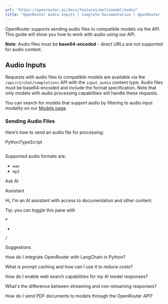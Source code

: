 ```yaml
---
url: "https://openrouter.ai/docs/features/multimodal/audio"
title: "OpenRouter Audio Inputs | Complete Documentation | OpenRouter | Documentation"
---
```


OpenRouter supports sending audio files to compatible models via the API. This guide will show you how to work with audio using our API.

**Note**: Audio files must be **base64-encoded** \- direct URLs are not supported for audio content.

## Audio Inputs

Requests with audio files to compatible models are available via the `/api/v1/chat/completions` API with the `input_audio` content type. Audio files must be base64-encoded and include the format specification. Note that only models with audio processing capabilities will handle these requests.

You can search for models that support audio by filtering to audio input modality on our [Models page](https://openrouter.ai/models?fmt=cards&input_modalities=audio).

### Sending Audio Files

Here’s how to send an audio file for processing:

PythonTypeScript

```code-block text-sm

```

Supported audio formats are:

- `wav`
- `mp3`

Ask AI

Assistant

Hi, I'm an AI assistant with access to documentation and other content.

Tip: you can toggle this pane with

`⌘`

+

`/`

Suggestions

How do I integrate OpenRouter with LangChain in Python?

What is prompt caching and how can I use it to reduce costs?

How do I enable web search capabilities for my AI model responses?

What's the difference between streaming and non-streaming responses?

How do I send PDF documents to models through the OpenRouter API?